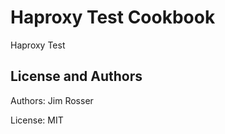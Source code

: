 Haproxy Test Cookbook
================
Haproxy Test

License and Authors
-------------------
Authors: Jim Rosser 

License: MIT
